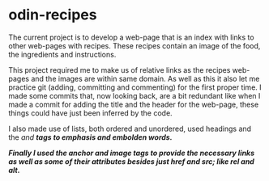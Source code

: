 # odin-recipes

The current project is to develop a web-page that is an index with links to other web-pages with recipes. These recipes contain an image of the food, the ingredients and instructions.

This project required me to make us of relative links as the recipes web-pages and the images are within same domain. As well as this it also let me practice git (adding, committing and commenting) for the first proper time. I made some commits that, now looking back, are a bit redundant like when I made a commit for adding the title and the header for the web-page, these things could have just been inferred by the code.

I also made use of lists, both ordered and unordered, used headings and the <em> and <strong> tags to emphasis and embolden words.

Finally I used the anchor and image tags to provide the necessary links as well as some of their attributes besides just href and src; like rel and alt.